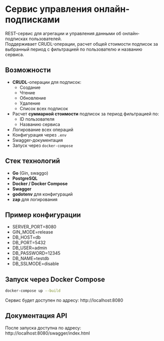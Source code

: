 # Сервис управления онлайн-подписками

REST-сервис для агрегации и управления данными об онлайн-подписках пользователей.  
Поддерживает CRUDL-операции, расчет общей стоимости подписок за выбранный период с фильтрацией по пользователю и названию сервиса.  

## Возможности
- **CRUDL**-операции для подписок:
  - Создание
  - Чтение
  - Обновление
  - Удаление
  - Список всех подписок
- Расчет **суммарной стоимости** подписок за период фильтрацией по:
  - ID пользователя
  - Названию сервиса
- Логирование всех операций
- Конфигурация через `.env`
- Swagger-документация
- Запуск через `docker-compose`

## Стек технологий
- **Go** (Gin, swaggo)
- **PostgreSQL**
- **Docker / Docker Compose**
- **Swagger**
- **godotenv** для конфигураций
- **zap** для логирования

## Пример конфигурации
- SERVER_PORT=8080
- GIN_MODE=release
- DB_HOST=db
- DB_PORT=5432
- DB_USER=admin
- DB_PASSWORD=12345
- DB_NAME=testdb
- DB_SSLMODE=disable

## Запуск через Docker Compose
```bash
docker-compose up --build
```
Сервис будет доступен по адресу:
http://localhost:8080

## Документация API

После запуска доступна по адресу:
http://localhost:8080/swagger/index.html
